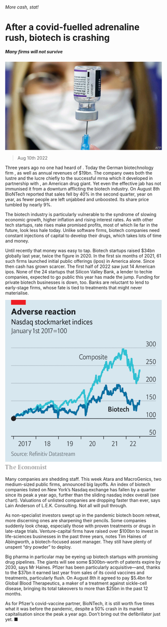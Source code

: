 ###### More cash, stat!

# After a covid-fuelled adrenaline rush, biotech is crashing 

##### Many firms will not survive 

![image](images/20220813_WBP502.jpg) 

> Aug 10th 2022 

Three years ago no one had heard of . Today the German biotechnology firm , as well as annual revenues of $19bn. The company owes both the lustre and the lucre chiefly to the successful mrna  which it developed in partnership with , an American drug giant. Yet even the effective jab has not immunised it from a downturn afflicting the biotech industry. On August 8th BioNTech reported that sales fell by 40% in the second quarter, year on year, as fewer people are left unjabbed and unboosted. Its share price tumbled by nearly 9%.

The biotech industry is particularly vulnerable to the syndrome of slowing economic growth, higher inflation and rising interest rates. As with other tech startups, rate rises make promised profits, most of which lie far in the future, look less hale today. Unlike software firms, biotech companies need constant injections of capital to develop their drugs, which takes lots of time and money. 

Until recently that money was easy to tap. Biotech startups raised $34bn globally last year, twice the figure in 2020. In the first six months of 2021, 61 such firms launched initial public offerings (ipos) in America alone. Since then cash has grown scarcer. The first half of 2022 saw just 14 American ipos. None of the 24 startups that Silicon Valley Bank, a lender to techie companies, expected to go public this year has made the jump. Funding for private biotech businesses is down, too. Banks are reluctant to lend to early-stage firms, whose fate is tied to treatments that might never materialise. 

![image](images/20220813_WBC475.png) 


Many companies are shedding staff. This week Atara and MacroGenics, two medium-sized public firms, announced big layoffs. An index of biotech companies listed on New York’s Nasdaq exchange has fallen by a quarter since its peak a year ago, further than the sliding nasdaq index overall (see chart). Valuations of unlisted companies are dropping faster than ever, says Lain Anderson of L.E.K. Consulting. Not all will pull through.

As non-specialist investors swept up in the pandemic biotech boom retreat, more discerning ones are sharpening their pencils. Some companies suddenly look cheap, especially those with proven treatments or drugs in late-stage trials. Venture-capital firms have raised over $100bn to invest in life-sciences businesses in the past three years, notes Tim Haines of Abingworth, a biotech-focused asset manager. They still have plenty of unspent “dry powder” to deploy. 

Big pharma in particular may be eyeing up biotech startups with promising drug pipelines. The giants will see some $300bn-worth of patents expire by 2030, says Mr Haines. Pfizer has been particularly acquisitive—and, thanks to the $37bn it earned last year from sales of its covid vaccines and treatments, particularly flush. On August 8th it agreed to pay $5.4bn for Global Blood Therapeutics, a maker of a treatment against sickle-cell disease, bringing its total takeovers to more than $25bn in the past 12 months.

As for Pfizer’s covid-vaccine partner, BioNTech, it is still worth five times what it was before the pandemic, despite a 50% crash in its market capitalisation since the peak a year ago. Don’t bring out the defibrillator just yet. ■




